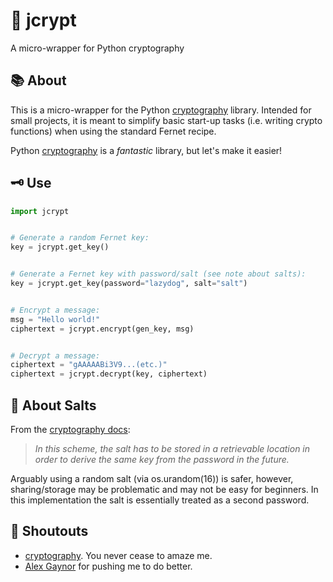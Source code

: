 # :closed_lock_with_key: jcrypt
A micro-wrapper for Python cryptography

## :books: About
This is a micro-wrapper for the Python [cryptography](https://cryptography.io/) library. Intended for small projects, it is meant to simplify basic start-up tasks (i.e. writing crypto functions) when using the standard Fernet recipe. 


Python [cryptography](https://cryptography.io/) is a *fantastic* library, but let's make it easier!    

## :old_key: Use
```python
import jcrypt


# Generate a random Fernet key:
key = jcrypt.get_key()


# Generate a Fernet key with password/salt (see note about salts):
key = jcrypt.get_key(password="lazydog", salt="salt")


# Encrypt a message:
msg = "Hello world!"
ciphertext = jcrypt.encrypt(gen_key, msg)


# Decrypt a message:
ciphertext = "gAAAAABi3V9...(etc.)"
ciphertext = jcrypt.decrypt(key, ciphertext)

```

## :salt: About Salts
From the [cryptography docs](https://cryptography.io/en/latest/fernet/#using-passwords-with-fernet):
> *In this scheme, the salt has to be stored in a retrievable location in order to derive the same key from the password in the future.*

Arguably using a random salt (via os.urandom(16)) is safer, however, sharing/storage may be problematic and may not be easy for beginners. In this implementation the salt is essentially treated as a second password. 

## :mega: Shoutouts
- [cryptography](https://cryptography.io/). You never cease to amaze me.
- [Alex Gaynor](https://github.com/alex) for pushing me to do better. 


